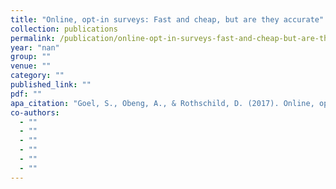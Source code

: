 ```yaml
---
title: "Online, opt-in surveys: Fast and cheap, but are they accurate"
collection: publications
permalink: /publication/online-opt-in-surveys-fast-and-cheap-but-are-they-accurate
year: "nan"
group: ""
venue: ""
category: ""
published_link: ""
pdf: ""
apa_citation: "Goel, S., Obeng, A., & Rothschild, D. (2017). Online, opt-in surveys: Fast and cheap, but are they accurate. Working Paper."
co-authors:
  - ""
  - ""
  - ""
  - ""
  - ""
  - ""
---
```

